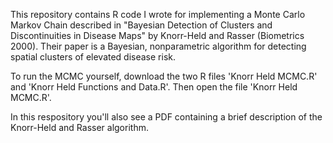 This repository contains R code I wrote for implementing a Monte Carlo Markov Chain described in "Bayesian Detection of Clusters and Discontinuities in Disease Maps" by Knorr-Held and Rasser (Biometrics 2000).  Their paper is a Bayesian, nonparametric algorithm for detecting spatial clusters of elevated disease risk.  

To run the MCMC yourself, download the two R files 'Knorr Held MCMC.R' and 'Knorr Held Functions and Data.R'.  Then open the file 'Knorr Held MCMC.R'.  

In this respository you'll also see a PDF containing a brief description of the Knorr-Held and Rasser algorithm.  










